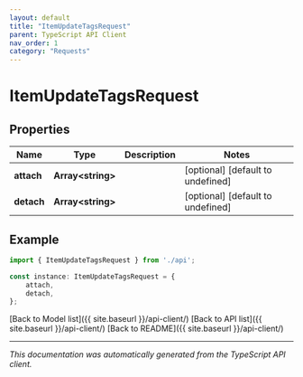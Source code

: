 ```yaml
---
layout: default
title: "ItemUpdateTagsRequest"
parent: TypeScript API Client
nav_order: 1
category: "Requests"
---
```


# ItemUpdateTagsRequest


## Properties

Name | Type | Description | Notes
------------ | ------------- | ------------- | -------------
**attach** | **Array&lt;string&gt;** |  | [optional] [default to undefined]
**detach** | **Array&lt;string&gt;** |  | [optional] [default to undefined]

## Example

```typescript
import { ItemUpdateTagsRequest } from './api';

const instance: ItemUpdateTagsRequest = {
    attach,
    detach,
};
```

[Back to Model list]({{ site.baseurl }}/api-client/) [Back to API list]({{ site.baseurl }}/api-client/) [Back to README]({{ site.baseurl }}/api-client/)


---

*This documentation was automatically generated from the TypeScript API client.*
